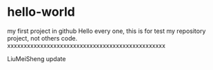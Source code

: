 # hello-world
my first project in github
Hello every one, this is for test my repository project, not others code.
xxxxxxxxxxxxxxxxxxxxxxxxxxxxxxxxxxxxxxxxxxxxxxxx

LiuMeiSheng update
